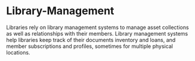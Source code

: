 # Library-Management
Libraries rely on library management systems to manage asset collections as well as relationships with their members. Library management systems help libraries keep track of their documents inventory and loans, and member subscriptions and profiles, sometimes for multiple physical locations.
